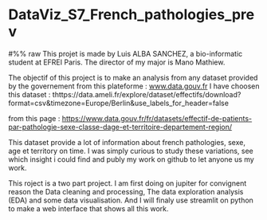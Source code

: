 # DataViz_S7_French_pathologies_prev

#%% raw
This projet is made by Luis ALBA SANCHEZ, a bio-informatic student at EFREI Paris. The director of my major is Mano Mathiew.

The objectif of this project is to make an analysis from any dataset provided by the governement from this plateforme : www.data.gouv.fr
I have choosen this dataset : 
thttps://data.ameli.fr/explore/dataset/effectifs/download?format=csv&timezone=Europe/Berlin&use_labels_for_header=false

from this page :
https://www.data.gouv.fr/fr/datasets/effectif-de-patients-par-pathologie-sexe-classe-dage-et-territoire-departement-region/

This dataset provide a lot of information about french pathologies, sexe, age et territory on time. I was simply curious to study these variations, see which insight i could find and publy my work on github to let anyone us my work.

This roject is a two part project. I am first doing on jupiter for convignent reason the Data cleaning and processing, The data exploration analysis (EDA) and some data visualisation. And I will finaly use streamlit on python to make a web interface that shows all this work.
